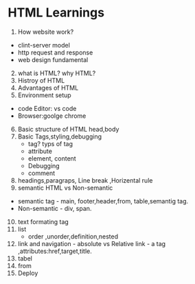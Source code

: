 # HTML Learnings
1. How website work?
 - clint-server model
 - http request and response
 - web design fundamental

2. what is HTML? why HTML?
3. Histroy of HTML
4. Advantages of HTML
5. Environment setup
 - code Editor: vs code
 - Browser:goolge chrome
6. Basic structure of HTML
 head,body
7. Basic Tags,styling,debugging
   - tag? typs of tag
   - attribute
   - element, content
   - Debugging
   - comment
8. headings,paragraps, Line break ,Horizental rule
9. semantic HTML vs Non-semantic
 - semantic tag - main, footer,header,from, table,semantig tag.
 - Non-semantic - div, span.
 10. text formating tag
 11. list 
      - order ,unorder,definition,nested
 12. link and navigation
    - absolute vs Relative link
    - a tag ,attributes:href,target,title.
 13. tabel
 14. from
 15. Deploy